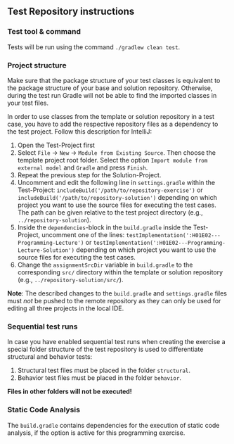 ## Test Repository instructions

### Test tool & command
Tests will be run using the command `./gradlew clean test`.


### Project structure
Make sure that the package structure of your test classes is equivalent to the
package structure of your base and solution repository.
Otherwise, during the test run Gradle will not be able to find the imported
classes in your test files.

In order to use classes from the template or solution repository in a test case,
you have to add the respective repository files as a dependency to the test
project. Follow this description for IntelliJ:

1. Open the Test-Project first
2. Select `File` -> `New` -> `Module from Existing Source`. Then choose the
   template project root folder. Select the option
   `Import module from external model` and `Gradle` and press `Finish`.
3. Repeat the previous step for the Solution-Project.
4. Uncomment and edit the following line in `settings.gradle` within the
   Test-Project:
   `includeBuild('/path/to/repository-exercise')` or
   `includeBuild('/path/to/repository-solution')`
   depending on which project you want to use the source files for executing the
   test cases.
   The path can be given relative to the test project directory
   (e.g., `../repository-solution`).
5. Inside the `dependencies`-block in the `build.gradle` inside the Test-Project,
   uncomment one of the lines:
   `testImplementation(':H01E02---Programming-Lecture')` or
   `testImplementation(':H01E02---Programming-Lecture-Solution')`
   depending on which project you want to use the source files for executing the
   test cases.
6. Change the `assignmentSrcDir` variable in `build.gradle` to the corresponding
   `src/` directory within the template or solution repository
   (e.g., `../repository-solution/src/`).

**Note**:
The described changes to the `build.gradle` and `settings.gradle` files must
*not* be pushed to the remote repository as they can only be used for editing
all three projects in the local IDE.


### Sequential test runs
In case you have enabled sequential test runs when creating the exercise a
special folder structure of the test repository is used to differentiate
structural and behavior tests:

1. Structural test files must be placed in the folder `structural`.
2. Behavior test files must be placed in the folder `behavior`.

**Files in other folders will not be executed!**


### Static Code Analysis
The `build.gradle` contains dependencies for the execution of static code
analysis, if the option is active for this programming exercise.
